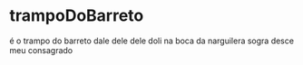 # trampoDoBarreto
é o trampo do barreto
dale dele dele doli
na boca da narguilera
sogra desce
meu consagrado
